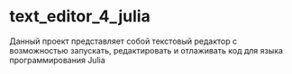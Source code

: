 # text_editor_4_julia
Данный проект представляет собой текстовый редактор с возможностью запускать, редактировать и отлаживать код для языка программирования Julia
